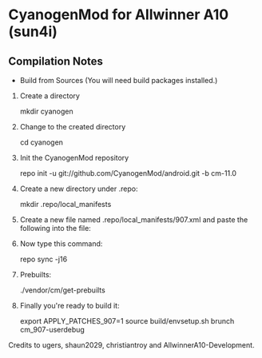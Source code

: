 CyanogenMod for Allwinner A10 (sun4i)
===============
Compilation Notes
-----------------

* Build from Sources
(You will need build packages installed.)

1) Create a directory

	mkdir cyanogen

2) Change to the created directory

	cd cyanogen

3) Init the CyanogenMod repository

	repo init -u git://github.com/CyanogenMod/android.git -b cm-11.0

4) Create a new directory under .repo:

	mkdir .repo/local_manifests

5) Create a new file named .repo/local_manifests/907.xml and paste the following into the file:

	<?xml version="1.0" encoding="UTF-8"?>
	<manifest>
	  <!-- remote  name="github" fetch="git://github.com/" /-->
	  <project remote="github" revision="cm-11.0" name="quakelton/android_device_907" path="device/softwinner/907" />
	</manifest>

6) Now type this command:

	repo sync -j16

7) Prebuilts:

	./vendor/cm/get-prebuilts

8) Finally you're ready to build it:

	export APPLY_PATCHES_907=1
	source build/envsetup.sh
	brunch cm_907-userdebug

Credits to ugers, shaun2029, christiantroy and AllwinnerA10-Development.
